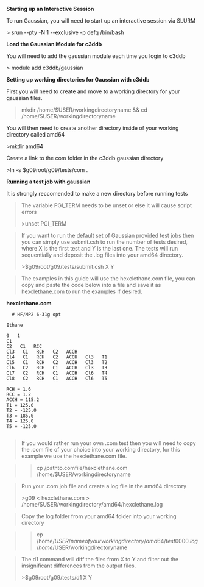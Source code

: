 <strong>Starting up an Interactive Session</strong>
<p>To run Gaussian, you will need to start up an interactive session via SLURM</p>
> srun --pty -N 1 --exclusive -p defq /bin/bash

<strong>Load the Gaussian Module for c3ddb</strong>
<p>You will need to add the gaussian module each time you login to c3ddb</p>
> module add c3ddb/gaussian

<strong>Setting up working directories for Gaussian with c3ddb</strong>

<p>First you will need to create and move to a working directory for your gaussian files.</p>

>mkdir /home/$USER/workingdirectoryname &&  cd  /home/$USER/workingdirectoryname 

<p>You will then need to create another directory inside of your working directory called amd64</p>
>mkdir amd64

<p>Create a link to the com folder in the c3ddb gaussian directory </p>
>ln -s $g09root/g09/tests/com .


<strong>Running a test job with gaussian</strong>


<p>It is strongly reccomended to make a new directory before running tests </p>

><p>The variable PGI_TERM needs to be unset or else it will cause script errors</p>
>>unset PGI_TERM

><p>If you want to run the default set of Gaussian provided test jobs then you can simply use submit.csh to run the number of tests desired, where X is the first test and Y is the last one. The tests will run sequentially and deposit the .log files into your amd64 directory.</p>
>>$g09root/g09/tests/submit.csh X Y

><p>The examples in this guide will use the hexclethane.com file, you can copy and paste the code below into a file and save it as hexclethane.com to run the examples if desired.</p>

<strong>hexclethane.com</strong>
    
<pre><code>  # HF/MP2 6-31g opt

Ethane

0   1                        
C1                      
C2   C1   RCC
Cl3   C1   RCH   C2   ACCH
Cl4   C1   RCH   C2   ACCH   Cl3   T1
Cl5   C1   RCH   C2   ACCH   Cl3   T2
Cl6   C2   RCH   C1   ACCH   Cl3   T3
Cl7   C2   RCH   C1   ACCH   Cl6   T4
Cl8   C2   RCH   C1   ACCH   Cl6   T5

RCH = 1.6
RCC = 1.2
ACCH = 115.2
T1 = 125.0
T2 = -125.0
T3 = 185.0
T4 = 125.0
T5 = -125.0

</code></pre>


><p>If you would rather run your own .com test then you will need to copy the .com file of your choice into your working directory, for this example we use the hexclethane.com file.</p>

>>cp /pathto.comfile/hexclethane.com /home/$USER/workingdirectoryname




><p>Run your .com job file and create a log file in the amd64 directory</p>
>>g09 < hexclethane.com > /home/$USER/workingdirectory/amd64/hexclethane.log

><p>Copy the log folder from your amd64 folder into your working directory</p>

>>cp /home/$USER/nameofyourworkingdirectory/amd64/test0000.log /home/$USER/workingdirectoryname

><p>The d1 command will diff the files from X to Y and filter out the insignificant differences from the output files.</p>
>>$g09root/g09/tests/d1 X Y
